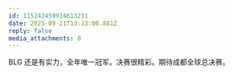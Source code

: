 ```yaml
---
id: 115242459914613231
date: 2025-09-21T13:13:06.881Z
reply: false
media_attachments: 0
---
```


<p>BLG 还是有实力，全年唯一冠军。决赛很精彩。期待成都全球总决赛。</p>
